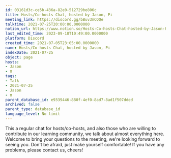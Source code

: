 ```yaml
---
id: 03161d3c-ce5b-436a-82e0-512729be806c
title: Hosts/Co-hosts Chat, hosted by Jason, Pi
meeting_link: https://discord.gg/bBuv3mCQQe
talktime: 2021-07-25T20:00:00.0000000
notion_url: https://www.notion.so/Hosts-Co-hosts-Chat-hosted-by-Jason-Pi-03161d3cce5b436a82e0512729be806c
last_edited_time: 2023-09-18T10:49:00.0000000
platform: Discord
created_time: 2021-07-05T23:05:00.0000000
name: Hosts/Co-hosts Chat, hosted by Jason, Pi
indexDate: 2021-07-25
object: page
hosts:
- Jason
- π
tags:
- Talk
- 2021-07-25
- Jason
- π
parent_database_id: e9339446-880f-4ef0-8ad7-8ad1f507dded
archived: false
parent_type: database_id
language_level: No limit
---
```







This a regular chat for hosts/co-hosts, and also those who are willing to contribute in our learning community, we talk about almost everything here. Welcome to bring your questions to the meeting, we're looking forward to seeing you. Don't be afraid, just make yourself comfortable!
If you have any problems, please contact us, cheers!




